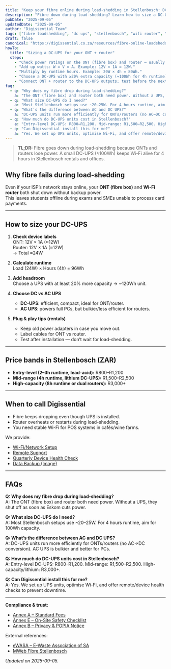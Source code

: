 ```yaml
---
title: "Keep your fibre online during load-shedding in Stellenbosch: DC-UPS sizing guide"
description: "Fibre down during load-shedding? Learn how to size a DC-UPS for your ONT + router, keep Wi-Fi running, and avoid downtime in Stellenbosch."
pubDate: "2025-09-05"
updatedDate: "2025-09-05"
author: "Digissential Team"
tags: ["fibre loadshedding", "dc ups", "stellenbosch", "wifi router", "backup power"]
draft: false
canonical: "https://digissential.co.za/resources/fibre-online-loadshedding-stellenbosch-dc-ups/"
howTo:
  title: "Sizing a DC-UPS for your ONT + router"
  steps:
    - "Check power ratings on the ONT (fibre box) and router — usually 6–12V at 1–2A each."
    - "Add up watts: W = V × A. Example: 12V × 1A = 12W."
    - "Multiply by runtime hours. Example: 20W × 4h = 80Wh."
    - "Choose a DC-UPS with ≥20% extra capacity (≈100Wh for 4h runtime)."
    - "Connect ONT + router to the DC-UPS outputs; test before the next load-shedding slot."
faq:
  - q: "Why does my fibre drop during load-shedding?"
    a: "The ONT (fibre box) and router both need power. Without a UPS, they shut off as soon as Eskom cuts power."
  - q: "What size DC-UPS do I need?"
    a: "Most Stellenbosch setups use ~20–25W. For 4 hours runtime, aim for 100Wh capacity."
  - q: "What’s the difference between AC and DC UPS?"
    a: "DC-UPS units run more efficiently for ONTs/routers (no AC→DC conversion). AC UPS is bulkier and better for PCs."
  - q: "How much do DC-UPS units cost in Stellenbosch?"
    a: "Entry-level DC-UPS: R800–R1,200. Mid-range: R1,500–R2,500. High-capacity/lithium: R3,000+."
  - q: "Can Digissential install this for me?"
    a: "Yes. We set up UPS units, optimise Wi-Fi, and offer remote/device health checks to prevent downtime."
---
```


> **TL;DR:** Fibre goes down during load-shedding because ONTs and routers lose power. A small DC-UPS (≈100Wh) keeps Wi-Fi alive for 4 hours in Stellenbosch rentals and offices.

## Why fibre fails during load-shedding

Even if your ISP’s network stays online, your **ONT (fibre box)** and **Wi-Fi router** both shut down without backup power.  
This leaves students offline during exams and SMEs unable to process card payments.

---

## How to size your DC-UPS

1. **Check device labels**  
   ONT: 12V × 1A (≈12W)  
   Router: 12V × 1A (≈12W)  
   → Total ≈24W  

2. **Calculate runtime**  
   Load (24W) × Hours (4h) = 96Wh  

3. **Add headroom**  
   Choose a UPS with at least 20% more capacity → ~120Wh unit.  

4. **Choose DC vs AC UPS**  
   - **DC-UPS**: efficient, compact, ideal for ONT/router.  
   - **AC UPS**: powers full PCs, but bulkier/less efficient for routers.  

5. **Plug & play tips (rentals)**  
   - Keep old power adapters in case you move out.  
   - Label cables for ONT vs router.  
   - Test after installation — don’t wait for load-shedding.  

---

## Price bands in Stellenbosch (ZAR)

- **Entry-level (2–3h runtime, lead-acid):** R800–R1,200  
- **Mid-range (4h runtime, lithium DC-UPS):** R1,500–R2,500  
- **High-capacity (8h runtime or dual routers):** R3,000+  

---

## When to call Digissential

- Fibre keeps dropping even though UPS is installed.  
- Router overheats or restarts during load-shedding.  
- You need stable Wi-Fi for POS systems in cafés/wine farms.  

We provide:  
- [Wi-Fi/Network Setup](/services/wifi-network-setup/)  
- [Remote Support](/services/remote-support-setup/)  
- [Quarterly Device Health Check](/services/device-health-check/)  
- [Data Backup (Image)](/services/data-backup-recovery/)  

---

## FAQs

**Q: Why does my fibre drop during load-shedding?**  
A: The ONT (fibre box) and router both need power. Without a UPS, they shut off as soon as Eskom cuts power.

**Q: What size DC-UPS do I need?**  
A: Most Stellenbosch setups use ~20–25W. For 4 hours runtime, aim for 100Wh capacity.

**Q: What’s the difference between AC and DC UPS?**  
A: DC-UPS units run more efficiently for ONTs/routers (no AC→DC conversion). AC UPS is bulkier and better for PCs.

**Q: How much do DC-UPS units cost in Stellenbosch?**  
A: Entry-level DC-UPS: R800–R1,200. Mid-range: R1,500–R2,500. High-capacity/lithium: R3,000+.

**Q: Can Digissential install this for me?**  
A: Yes. We set up UPS units, optimise Wi-Fi, and offer remote/device health checks to prevent downtime.

---

**Compliance & trust:**  
- [Annex A – Standard Fees](/legal/standard-fees/)  
- [Annex E – On-Site Safety Checklist](/legal/on-site-safety-checklist/)  
- [Annex B – Privacy & POPIA Notice](/legal/privacy-popia-processing-notice/)  

External references:  
- [eWASA – E-Waste Association of SA](https://ewasa.org/?utm_source=chatgpt.com)  
- [MWeb Fibre Stellenbosch](https://www.mweb.co.za/?utm_source=chatgpt.com)  

*Updated on 2025-09-05.*
